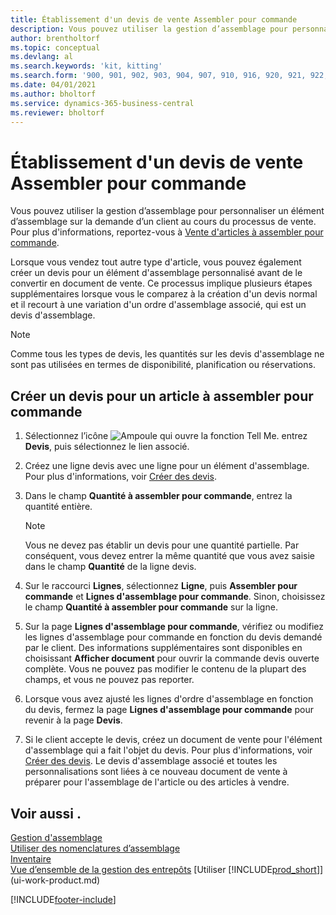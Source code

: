 ```yaml
---
title: Établissement d'un devis de vente Assembler pour commande
description: Vous pouvez utiliser la gestion d’assemblage pour personnaliser un élément d’assemblage sur la demande d’un client au cours du processus de vente.
author: brentholtorf
ms.topic: conceptual
ms.devlang: al
ms.search.keywords: 'kit, kitting'
ms.search.form: '900, 901, 902, 903, 904, 907, 910, 916, 920, 921, 922, 923, 940, 941, 942, 930, 931, 932, 914, 915, 905'
ms.date: 04/01/2021
ms.author: bholtorf
ms.service: dynamics-365-business-central
ms.reviewer: bholtorf
---
```

# <a name="quote-an-assemble-to-order-sale"></a>Établissement d'un devis de vente Assembler pour commande

Vous pouvez utiliser la gestion d’assemblage pour personnaliser un élément d’assemblage sur la demande d’un client au cours du processus de vente. Pour plus d'informations, reportez-vous à [Vente d'articles à assembler pour commande](assembly-how-to-sell-items-assembled-to-order.md).  

Lorsque vous vendez tout autre type d'article, vous pouvez également créer un devis pour un élément d'assemblage personnalisé avant de le convertir en document de vente. Ce processus implique plusieurs étapes supplémentaires lorsque vous le comparez à la création d'un devis normal et il recourt à une variation d'un ordre d'assemblage associé, qui est un devis d'assemblage.

> [!NOTE]  
>  Comme tous les types de devis, les quantités sur les devis d'assemblage ne sont pas utilisées en termes de disponibilité, planification ou réservations.  

## <a name="to-create-a-sales-quote-for-an-assemble-to-order-item"></a>Créer un devis pour un article à assembler pour commande

1.  Sélectionnez l’icône ![Ampoule qui ouvre la fonction Tell Me.](media/ui-search/search_small.png "Dites-moi ce que vous voulez faire") entrez **Devis**, puis sélectionnez le lien associé.  
2.  Créez une ligne devis avec une ligne pour un élément d'assemblage. Pour plus d'informations, voir [Créer des devis](sales-how-make-offers.md).  
3.  Dans le champ **Quantité à assembler pour commande**, entrez la quantité entière.

    > [!NOTE]  
    >  Vous ne devez pas établir un devis pour une quantité partielle. Par conséquent, vous devez entrer la même quantité que vous avez saisie dans le champ **Quantité** de la ligne devis.  

4.  Sur le raccourci **Lignes**, sélectionnez **Ligne**, puis **Assembler pour commande** et **Lignes d'assemblage pour commande**. Sinon, choisissez le champ **Quantité à assembler pour commande** sur la ligne.  
5.  Sur la page **Lignes d'assemblage pour commande**, vérifiez ou modifiez les lignes d'assemblage pour commande en fonction du devis demandé par le client. Des informations supplémentaires sont disponibles en choisissant **Afficher document** pour ouvrir la commande devis ouverte complète. Vous ne pouvez pas modifier le contenu de la plupart des champs, et vous ne pouvez pas reporter.  
6.  Lorsque vous avez ajusté les lignes d'ordre d'assemblage en fonction du devis, fermez la page **Lignes d'assemblage pour commande** pour revenir à la page **Devis**.  
7.  Si le client accepte le devis, créez un document de vente pour l'élément d'assemblage qui a fait l'objet du devis. Pour plus d'informations, voir [Créer des devis](sales-how-make-offers.md). Le devis d'assemblage associé et toutes les personnalisations sont liées à ce nouveau document de vente à préparer pour l'assemblage de l'article ou des articles à vendre.  

## <a name="see-also"></a>Voir aussi .

[Gestion d'assemblage](assembly-assemble-items.md)  
[Utiliser des nomenclatures d’assemblage](assembly-how-work-assembly-boms.md)  
[Inventaire](inventory-manage-inventory.md)  
[Vue d’ensemble de la gestion des entrepôts](design-details-warehouse-management.md)
[Utiliser [!INCLUDE[prod_short](includes/prod_short.md)]](ui-work-product.md)


[!INCLUDE[footer-include](includes/footer-banner.md)]
